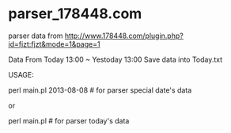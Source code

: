 parser_178448.com
=================

parser data from http://www.178448.com/plugin.php?id=fjzt:fjzt&mode=1&page=1

Data From Today 13:00 ~ Yestoday 13:00
Save data into Today.txt


USAGE:

perl main.pl 2013-08-08  # for parser special date's data

or

perl main.pl  # for parser today's data
